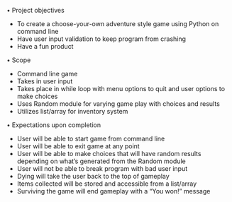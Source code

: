 •	Project objectives
-	To create a choose-your-own adventure style game using Python on command line 
-	Have user input validation to keep program from crashing 
-	Have a fun product
  
•	Scope
-	Command line game 
-	Takes in user input 
-	Takes place in while loop with menu options to quit and user options to make choices 
-	Uses Random module for varying game play with choices and results 
-	Utilizes list/array for inventory system
  
•	Expectations upon completion 
-	User will be able to start game from command line
-	User will be able to exit game at any point
-	User will be able to make choices that will have random results depending on what’s generated from the Random module
-	User will not be able to break program with bad user input 
-	Dying will take the user back to the top of gameplay 
-	Items collected will be stored and accessible from a list/array 
-	Surviving the game will end gameplay with a “You won!” message 
